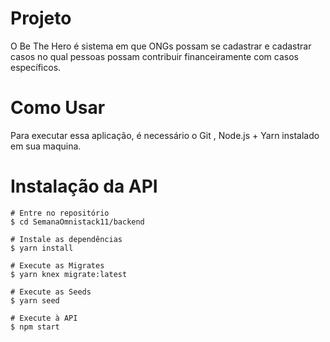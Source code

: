# Projeto
O Be The Hero é sistema em que ONGs possam se cadastrar e cadastrar casos no qual pessoas possam contribuir financeiramente com casos específicos.

# Como Usar
Para executar essa aplicação, é necessário o Git , Node.js + Yarn instalado em sua maquina.

# Instalação da API
```
# Entre no repositório
$ cd SemanaOmnistack11/backend

# Instale as dependências
$ yarn install

# Execute as Migrates
$ yarn knex migrate:latest 

# Execute as Seeds
$ yarn seed

# Execute à API
$ npm start
